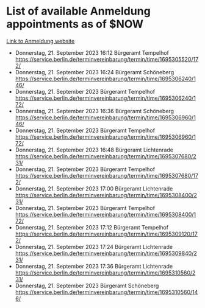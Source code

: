 # List of available Anmeldung appointments as of $NOW
[Link to Anmeldung website](https://service.berlin.de/terminvereinbarung/termin/tag.php?termin=1&anliegen[]=120686&dienstleisterlist=122210,122217,327316,122219,327312,122227,327314,122231,327346,122243,327348,122254,122252,329742,122260,329745,122262,329748,122271,327278,122273,327274,122277,327276,330436,122280,327294,122282,327290,122284,327292,122291,327270,122285,327266,122286,327264,122296,327268,150230,329760,122297,327286,122294,327284,122312,329763,122314,329775,122304,327330,122311,327334,122309,327332,317869,122281,327352,122279,329772,122283,122276,327324,122274,327326,122267,329766,122246,327318,122251,327320,122257,327322,122208,327298,122226,327300&herkunft=http%3A%2F%2Fservice.berlin.de%2Fdienstleistung%2F120686%2F)
- Donnerstag, 21. September 2023 16:12 Bürgeramt Tempelhof https://service.berlin.de/terminvereinbarung/termin/time/1695305520/172/
- Donnerstag, 21. September 2023 16:24 Bürgeramt Schöneberg https://service.berlin.de/terminvereinbarung/termin/time/1695306240/146/
- Donnerstag, 21. September 2023  Bürgeramt Tempelhof https://service.berlin.de/terminvereinbarung/termin/time/1695306240/172/
- Donnerstag, 21. September 2023 16:36 Bürgeramt Schöneberg https://service.berlin.de/terminvereinbarung/termin/time/1695306960/146/
- Donnerstag, 21. September 2023  Bürgeramt Tempelhof https://service.berlin.de/terminvereinbarung/termin/time/1695306960/172/
- Donnerstag, 21. September 2023 16:48 Bürgeramt Lichtenrade https://service.berlin.de/terminvereinbarung/termin/time/1695307680/231/
- Donnerstag, 21. September 2023  Bürgeramt Tempelhof https://service.berlin.de/terminvereinbarung/termin/time/1695307680/172/
- Donnerstag, 21. September 2023 17:00 Bürgeramt Lichtenrade https://service.berlin.de/terminvereinbarung/termin/time/1695308400/231/
- Donnerstag, 21. September 2023  Bürgeramt Tempelhof https://service.berlin.de/terminvereinbarung/termin/time/1695308400/172/
- Donnerstag, 21. September 2023 17:12 Bürgeramt Tempelhof https://service.berlin.de/terminvereinbarung/termin/time/1695309120/172/
- Donnerstag, 21. September 2023 17:24 Bürgeramt Lichtenrade https://service.berlin.de/terminvereinbarung/termin/time/1695309840/231/
- Donnerstag, 21. September 2023 17:36 Bürgeramt Lichtenrade https://service.berlin.de/terminvereinbarung/termin/time/1695310560/231/
- Donnerstag, 21. September 2023  Bürgeramt Schöneberg https://service.berlin.de/terminvereinbarung/termin/time/1695310560/146/
